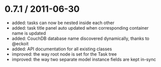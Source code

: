 0.7.1 / 2011-06-30
===================
  * added: tasks can now be nested inside each other
  * added: task title panel auto updated when corresponding container name is updated
  * added: CouchDB database name discovered dynamically, thanks to @eckoit
  * added: API documentation for all existing classes
  * improved: the way root node is set for the Task tree
  * improved: the way two separate model instance fields are kept in-sync